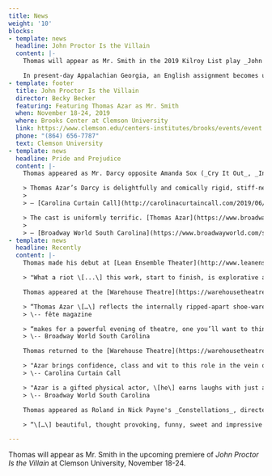 ```yaml
---
title: News
weight: '10'
blocks:
- template: news
  headline: John Proctor Is the Villain
  content: |-
    Thomas will appear as Mr. Smith in the 2019 Kilroy List play _John Proctor Is the Villain_ by Kimberly Belflower, directed by Clemson University Performing Arts chair Becky Becker.

    In present-day Appalachian Georgia, an English assignment becomes uncomfortably relevant when scandal swirls and old heroes are questioned. What does it mean to inherit centuries of trauma and come of age in a world that has always prioritized a man’s reputation above a woman’s experience? The line between witch and heroine blurs in this post-#MeToo examination of power, literature, and sex education. Plus there’s Lorde.
- template: footer
  title: John Proctor Is the Villain
  director: Becky Becker
  featuring: Featuring Thomas Azar as Mr. Smith
  when: November 18-24, 2019
  where: Brooks Center at Clemson University
  link: https://www.clemson.edu/centers-institutes/brooks/events/event.html?eventid=30192744927834
  phone: "(864) 656-7787"
  text: Clemson University
- template: news
  headline: Pride and Prejudice
  content: |-
    Thomas appeared as Mr. Darcy opposite Amanda Sox (_Cry It Out_, _In the Next Room_) as Elizabeth Bennett in Kate Hamill's new adaptation of _Pride and Prejudice_ at The Warehouse Theatre, directed by Jay Briggs (_Clybourne Park_, _Important Hats of the Twentieth Century_).

    > Thomas Azar’s Darcy is delightfully and comically rigid, stiff-necked, properly postured, and expertly unbending. This makes it only more hilarious in moments when he stoically grimaces through the pain after having hot rum punch on his groin, or moments when he must diffuse overt sexual advances of a drunken partygoer. Azar also perfectly builds Darcy’s inner conflict.
    >
    > — [Carolina Curtain Call](http://carolinacurtaincall.com/2019/06/10/review-warehouse-theatres-pride-and-prejudice-is-indulgent-whimsical-masterpiece/)

    > The cast is uniformly terrific. [Thomas Azar](https://www.broadwayworld.com/people/Thomas-Azar/) and Amanda Sox come the closest to playing things straight, to actually creating realistic(ish) characters. And that's a tribute to them both. Azar and Sox have both demonstrated their dramatic and comedic chops many times on upstate stages, and with a play like this that can border on cartoonish at times, the fact that they can still conjure some human moments amidst the chaos is a wonder indeed.
    >
    > — [Broadway World South Carolina](https://www.broadwayworld.com/south-carolina/article/BWW-Review-Bright-and-Funny-New-Adaptation-of-PRIDE-AND-PREJUDICE-at-Warehouse-Theatre-20190612)
- template: news
  headline: Recently
  content: |-
    Thomas made his debut at [Lean Ensemble Theater](http://www.leanensemble.org/) in Hilton Head, South Carolina, as Paul in _Barefoot in the Park_, directed by artistic director Blake White.

    > "What a riot \[...\] this work, start to finish, is explorative and through it all, entertaining." -- The Island Packet

    Thomas appeared at the [Warehouse Theatre](https://warehousetheatre.com/glassmenagerie/) as Tom in _The Glass Menagerie_, opposite Mimi Wyche (_All My Sons_, _The Cake_) as Amanda, directed by Kerrie Seymour (_The Cake_, _In the Next Room_).

    > “Thomas Azar \[…\] reflects the internally ripped-apart shoe-warehouse employee with all the complexity the script asked for”
    > \-- fête magazine

    > “makes for a powerful evening of theatre, one you’ll want to think about and discuss - and remember”
    > \-- Broadway World South Carolina

    Thomas returned to the [Warehouse Theatre](https://warehousetheatre.com/much-ado-nothing/) as Benedick in _Much Ado About Nothing_, directed by Anne Kelly Tromsness.

    > "Azar brings confidence, class and wit to this role in the vein of screen legend Cary Grant"
    > \-- Carolina Curtain Call

    > "Azar is a gifted physical actor, \[he\] earns laughs with just a look."
    > \-- Broadway World South Carolina

    Thomas appeared as Roland in Nick Payne's _Constellations_, directed by Jay Briggs, at [Mill Mountain Theatre](http://millmountain.org/production/constellations/) in Roanoke, Virginia.

    > “\[…\] beautiful, thought provoking, funny, sweet and impressive theatre, you’ll love it. The talent of the two actors will blow you away. It’s simply beautiful.” – Roanoke Weekly

---
```

Thomas will appear as Mr. Smith in the upcoming premiere of *John Proctor Is the Villain* at Clemson University, November 18-24.
